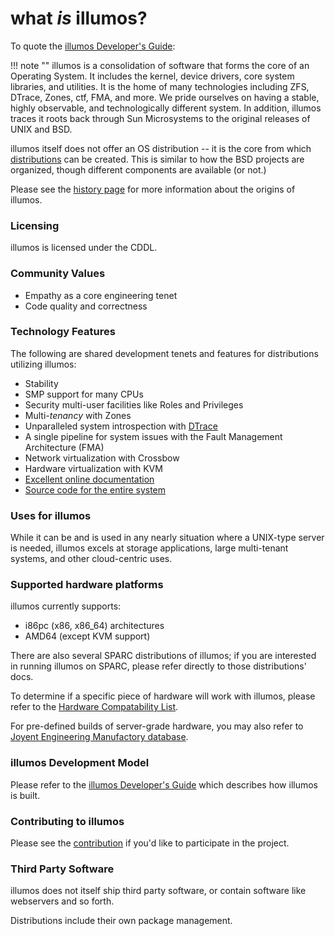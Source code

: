 # what *is* illumos?

To quote the [illumos Developer's Guide](http://illumos.org/books/dev/):

!!! note ""
    illumos is a consolidation of software that forms the core of an Operating
    System. It includes the kernel, device drivers, core system libraries, and
    utilities. It is the home of many technologies including ZFS, DTrace, Zones,
    ctf, FMA, and more. We pride ourselves on having a stable, highly
    observable, and technologically different system. In addition, illumos
    traces it roots back through Sun Microsystems to the original releases of
    UNIX and BSD.

illumos itself does not offer an OS distribution -- it is the core from which
[distributions](distro.md) can be created. This is similar to how the BSD projects are
organized, though different components are available (or not.)

Please see the [history page](history.md) for more information about the
origins of illumos.

### Licensing

illumos is licensed under the CDDL.

### Community Values

* Empathy as a core engineering tenet
* Code quality and correctness

### Technology Features

The following are shared development tenets and features for distributions utilizing illumos:

* Stability
* SMP support for many CPUs
* Security multi-user facilities like Roles and Privileges
* Multi-_tenancy_ with Zones
* Unparalleled system introspection with [DTrace](http://dtrace.org/guide/)
* A single pipeline for system issues with the Fault Management Architecture (FMA)
* Network virtualization with Crossbow
* Hardware virtualization with KVM
* [Excellent online documentation](https://www.illumos.org/man/)
* [Source code for the entire system](https://github.com/illumos/illumos-gate)

### Uses for illumos

While it can be and is used in any nearly situation where a UNIX-type server is
needed, illumos excels at storage applications, large multi-tenant systems, and
other cloud-centric uses. 

### Supported hardware platforms

illumos currently supports: 

 * i86pc (x86, x86_64) architectures
 * AMD64 (except KVM support)
  
There are also several SPARC distributions of illumos; if you are interested in
running illumos on SPARC, please refer directly to those distributions' docs.

To determine if a specific piece of hardware will work with illumos, please
refer to the [Hardware Compatability List](https://www.illumos.org/hcl/).

For pre-defined builds of server-grade hardware, you may also refer to
[Joyent Engineering Manufactory
database](http://eng.joyent.com/manufacturing/bom.html).    

### illumos Development Model

Please refer to the [illumos Developer's Guide](http://illumos.org/books/dev/)
which describes how illumos is built.

### Contributing to illumos

Please see the [contribution](../contributing/index.md) if you'd like to
participate in the project.

### Third Party Software

illumos does not itself ship third party software, or contain software like webservers and so forth. 

Distributions include their own package management.
